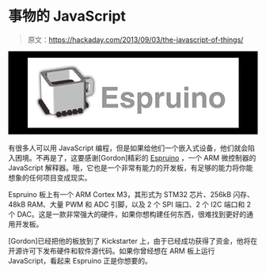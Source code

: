 # 事物的 JavaScript

> 原文：<https://hackaday.com/2013/09/03/the-javascript-of-things/>

![Espruino](img/3a369228ce22dd6664d6cb0434918e76.png)

有很多人可以用 JavaScript 编程，但是如果给他们一个嵌入式设备，他们就会陷入困境。不再是了，这要感谢[Gordon]精彩的 [Espruino](http://www.espruino.com/) ，一个 ARM 微控制器的 JavaScript 解释器。哦，它也是一个非常有能力的开发板，有足够的能力将你能想象的任何项目变成现实。

Espruino 板上有一个 ARM Cortex M3，其形式为 STM32 芯片、256kB 闪存、48kB RAM、大量 PWM 和 ADC 引脚，以及 2 个 SPI 端口、2 个 I2C 端口和 2 个 DAC。这是一款非常强大的硬件，如果你想构建任何东西，很难找到更好的通用开发板。

[Gordon]已经把他的板放到了 Kickstarter 上，由于已经成功获得了资金，他将在开源许可下发布硬件和软件源代码。如果你曾经想在 ARM 板上运行 JavaScript，看起来 Espruino 正是你想要的。